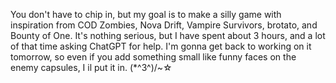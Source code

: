 You don't have to chip in, but my goal is to make a silly game with inspiration from COD Zombies, Nova Drift, Vampire Survivors, brotato, and Bounty of One.
It's nothing serious, but I have spent about 3 hours, and a lot of that time asking ChatGPT for help.
I'm gonna get back to working on it tomorrow, so even if you add something small like funny faces on the enemy capsules, I il put it in. (*^3^)/~☆
